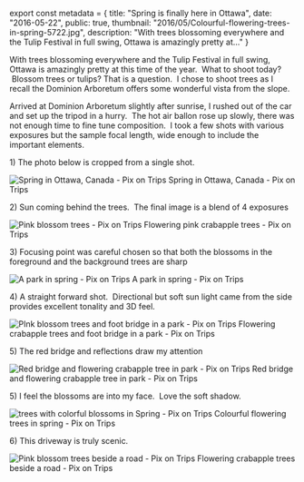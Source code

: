 export const metadata = { title: "Spring is finally here in Ottawa", date: "2016-05-22", public: true, thumbnail: "2016/05/Colourful-flowering-trees-in-spring-5722.jpg", description: "With trees blossoming everywhere and the Tulip Festival in full swing, Ottawa is amazingly pretty at..." }

With trees blossoming everywhere and the Tulip Festival in full swing, Ottawa is amazingly pretty at this time of the year.  What to shoot today?  Blossom trees or tulips? That is a question.  I chose to shoot trees as I recall the Dominion Arboretum offers some wonderful vista from the slope.

Arrived at Dominion Arboretum slightly after sunrise, I rushed out of the car and set up the tripod in a hurry.  The hot air ballon rose up slowly, there was not enough time to fine tune composition.  I took a few shots with various exposures but the sample focal length, wide enough to include the important elements.

1\) The photo below is cropped from a single shot.

![Spring in Ottawa, Canada - Pix on Trips](http://pixontrips.com/wp-content/uploads/2016/05/Spring-in-Ottawa-Canada-5685.jpg) Spring in Ottawa, Canada - Pix on Trips

2\) Sun coming behind the trees.  The final image is a blend of 4 exposures

![Pink blossom trees - Pix on Trips](http://pixontrips.com/wp-content/uploads/2016/05/Flowering-pink-crabapple-trees-5749.jpg) Flowering pink crabapple trees - Pix on Trips

3\) Focusing point was careful chosen so that both the blossoms in the foreground and the background trees are sharp

![A park in spring - Pix on Trips](http://pixontrips.com/wp-content/uploads/2016/05/A-park-in-spring.jpg) A park in spring - Pix on Trips

4\) A straight forward shot.  Directional but soft sun light came from the side provides excellent tonality and 3D feel.

![PInk blossom trees and foot bridge in a park - Pix on Trips](http://pixontrips.com/wp-content/uploads/2016/05/Flowering-crabapple-trees-and-foot-bridge-in-a-park-5731.jpg) Flowering crabapple trees and foot bridge in a park - Pix on Trips

5\) The red bridge and reflections draw my attention

![Red bridge and flowering crabapple tree in park - Pix on Trips](http://pixontrips.com/wp-content/uploads/2016/05/Red-bridge-and-flowering-crabapple-tree-in-park-5704.jpg) Red bridge and flowering crabapple tree in park - Pix on Trips

5\) I feel the blossoms are into my face.  Love the soft shadow.

![trees with colorful blossoms in Spring - Pix on Trips](http://pixontrips.com/wp-content/uploads/2016/05/Colourful-flowering-trees-in-spring-5722.jpg) Colourful flowering trees in spring - Pix on Trips

6\) This driveway is truly scenic.

![Pink blossom trees beside a road - Pix on Trips](http://pixontrips.com/wp-content/uploads/2016/05/Flowering-crabapple-trees-beside-a-road-5695.jpg) Flowering crabapple trees beside a road - Pix on Trips
